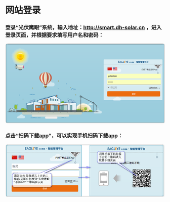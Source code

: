 # 网站登录 

### 登录“光伏鹰眼”系统，输入地址：http://smart.dh-solar.cn ，进入登录页面，并根据要求填写用户名和密码：

![login](./assets/images/login.png)

### 点击“扫码下载app”，可以实现手机扫码下载app：

![login-weichat](./assets/images/login-wechat.png)
